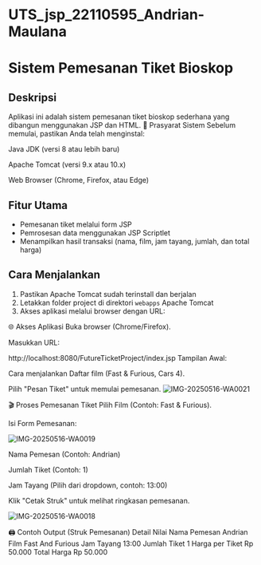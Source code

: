# UTS_jsp_22110595_Andrian-Maulana
# Sistem Pemesanan Tiket Bioskop

## Deskripsi
Aplikasi ini adalah sistem pemesanan tiket bioskop sederhana yang dibangun menggunakan JSP dan HTML.
📌 Prasyarat Sistem
Sebelum memulai, pastikan Anda telah menginstal:

Java JDK (versi 8 atau lebih baru)

Apache Tomcat (versi 9.x atau 10.x)

Web Browser (Chrome, Firefox, atau Edge)
## Fitur Utama
- Pemesanan tiket melalui form JSP
- Pemrosesan data menggunakan JSP Scriptlet
- Menampilkan hasil transaksi (nama, film, jam tayang, jumlah, dan total harga)

## Cara Menjalankan
1. Pastikan Apache Tomcat sudah terinstall dan berjalan
2. Letakkan folder project di direktori `webapps` Apache Tomcat
3. Akses aplikasi melalui browser dengan URL:


🌐  Akses Aplikasi
Buka browser (Chrome/Firefox).

Masukkan URL:

http://localhost:8080/FutureTicketProject/index.jsp
Tampilan Awal:

Cara menjalankan
Daftar film (Fast & Furious, Cars 4).

Pilih "Pesan Tiket" untuk memulai pemesanan.
![IMG-20250516-WA0021](https://github.com/user-attachments/assets/1b739e7d-ccac-4f79-b184-a1c1a9ea1d16)


🎬  Proses Pemesanan Tiket
Pilih Film (Contoh: Fast & Furious).

Isi Form Pemesanan:

![IMG-20250516-WA0019](https://github.com/user-attachments/assets/c4326272-eb9e-4349-ac22-a67439c2e6f8)


Nama Pemesan (Contoh: Andrian)

Jumlah Tiket (Contoh: 1)

Jam Tayang (Pilih dari dropdown, contoh: 13:00)

Klik "Cetak Struk" untuk melihat ringkasan pemesanan.

![IMG-20250516-WA0018](https://github.com/user-attachments/assets/ae6b5c33-4c38-49e1-b880-627c667f539d)

🖨️ Contoh Output (Struk Pemesanan)
Detail	Nilai
Nama Pemesan	Andrian
Film	Fast And Furious
Jam Tayang	13:00
Jumlah Tiket	1
Harga per Tiket	Rp 50.000
Total Harga	Rp 50.000
